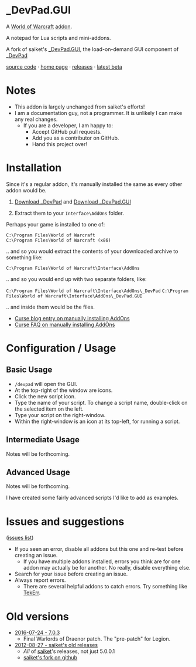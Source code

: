 # _DevPad.GUI

A 
[World of Warcraft](http://blog.spiralofhope.com/?p=2987) 
[addon](http://blog.spiralofhope.com/?p=17845).

A notepad for Lua scripts and mini-addons.

A fork of 
saiket's
[_DevPad.GUI](https://github.com/Saiket/wow-saiket/tree/master/_DevPad.GUI),
the load-on-demand GUI component of 
[_DevPad](https://github.com/spiralofhope/_DevPad)

[source code](https://github.com/spiralofhope/_DevPad.GUI)
 · [home page](http://blog.spiralofhope.com/?p=17397)
 · [releases](https://github.com/spiralofhope/_DevPad.GUI/releases)
 · [latest beta](https://github.com/spiralofhope/_DevPad.GUI/archive/master.zip)



# Notes

- This addon is largely unchanged from saiket's efforts!
- I am a documentation guy, not a programmer.  It is unlikely I can make any real changes.
  -  If you are a developer, I am happy to:
     -  Accept GitHub pull requests.
     -  Add you as a contributor on GitHub.
     -  Hand this project over!



# Installation

Since it's a regular addon, it's manually installed the same as every other addon would be.

1) [Download _DevPad](https://github.com/spiralofhope/_DevPad/releases) 
and
   [Download _DevPad.GUI](https://github.com/spiralofhope/_DevPad.GUI/releases) 

2) Extract them to your `Interface\AddOns` folder.

Perhaps your game is installed to one of:

  `C:\Program Files\World of Warcraft` <br />
  `C:\Program Files\World of Warcraft (x86)` 

.. and so you would extract the contents of your downloaded archive to something like:

  `C:\Program Files\World of Warcraft\Interface\AddOns` 

.. and so you would end up with two separate folders, like:

  `C:\Program Files\World of Warcraft\Interface\AddOns\_DevPad`
  `C:\Program Files\World of Warcraft\Interface\AddOns\_DevPad.GUI`

.. and inside them would be the files.


- [Curse blog entry on manually installing AddOns](https://support.curse.com/hc/en-us/articles/204270005)
- [Curse FAQ on manually installing AddOns](https://mods.curse.com/faqs/wow-addons#manual)


# Configuration / Usage

## Basic Usage

- `/devpad` will open the GUI.
- At the top-right of the window are icons.
- Click the new script icon.
- Type the name of your script.  To change a script name, double-click on the selected item on the left.
- Type your script on the right-window.
- Within the right-window is an icon at its top-left, for running a script.



## Intermediate Usage

Notes will be forthcoming.



## Advanced Usage

Notes will be forthcoming.

I have created some fairly advanced scripts I'd like to add as examples.



# Issues and suggestions

([issues list](https://github.com/spiralofhope/_DevPad.GUI/issues))

- If you seen an error, disable all addons but this one and re-test before creating an issue.
  -  If you have multiple addons installed, errors you think are for one addon may actually be for another.  No really, disable everything else.
- Search for your issue before creating an issue.
- Always report errors.
  -  There are several helpful addons to catch errors.  Try something like [TekErr](http://www.wowinterface.com/downloads/info6681).



# Old versions

- [2016-07-24 - 7.0.3](https://github.com/spiralofhope/_DevPad.GUI/archive/7.0.3.zip)
  -  Final Warlords of Draenor patch.  The "pre-patch" for Legion.
- [2012-08-27 - saiket's old releases](https://github.com/spiralofhope/_DevPad.GUI/archive/5.0.0.1.zip)
  -  *All* of [saiket](https://github.com/saiket/)'s releases, not just 5.0.0.1
  - [saiket's fork on github](https://github.com/Saiket/wow-saiket/tree/master/_DevPad.GUI)
